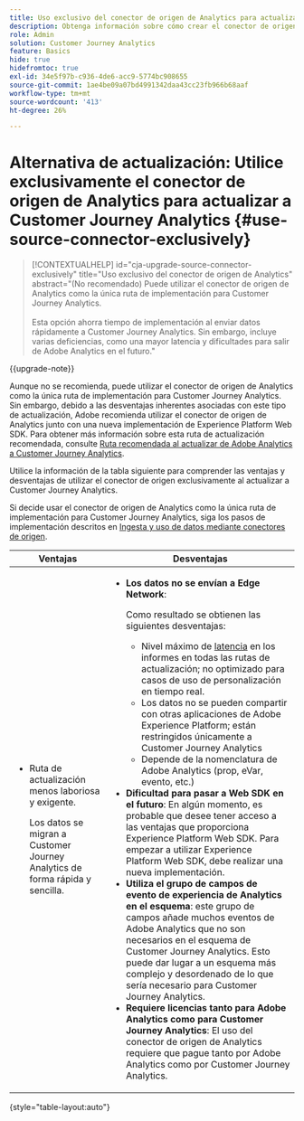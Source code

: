 ```yaml
---
title: Uso exclusivo del conector de origen de Analytics para actualizar a Customer Journey Analytics
description: Obtenga información sobre cómo crear el conector de origen de Analytics y asignar campos
role: Admin
solution: Customer Journey Analytics
feature: Basics
hide: true
hidefromtoc: true
exl-id: 34e5f97b-c936-4de6-acc9-5774bc908655
source-git-commit: 1ae4be09a07bd4991342daa43cc23fb966b68aaf
workflow-type: tm+mt
source-wordcount: '413'
ht-degree: 26%

---
```


# Alternativa de actualización: Utilice exclusivamente el conector de origen de Analytics para actualizar a Customer Journey Analytics {#use-source-connector-exclusively}

<!-- markdownlint-disable MD034 -->

>[!CONTEXTUALHELP]
>id="cja-upgrade-source-connector-exclusively"
>title="Uso exclusivo del conector de origen de Analytics"
>abstract="(No recomendado) Puede utilizar el conector de origen de Analytics como la única ruta de implementación para Customer Journey Analytics. <br><br>Esta opción ahorra tiempo de implementación al enviar datos rápidamente a Customer Journey Analytics. Sin embargo, incluye varias deficiencias, como una mayor latencia y dificultades para salir de Adobe Analytics en el futuro."

<!-- markdownlint-enable MD034 -->

{{upgrade-note}}

Aunque no se recomienda, puede utilizar el conector de origen de Analytics como la única ruta de implementación para Customer Journey Analytics. Sin embargo, debido a las desventajas inherentes asociadas con este tipo de actualización, Adobe recomienda utilizar el conector de origen de Analytics junto con una nueva implementación de Experience Platform Web SDK. Para obtener más información sobre esta ruta de actualización recomendada, consulte [Ruta recomendada al actualizar de Adobe Analytics a Customer Journey Analytics](/help/getting-started/cja-upgrade/cja-upgrade-recommendations.md).

Utilice la información de la tabla siguiente para comprender las ventajas y desventajas de utilizar el conector de origen exclusivamente al actualizar a Customer Journey Analytics.

Si decide usar el conector de origen de Analytics como la única ruta de implementación para Customer Journey Analytics, siga los pasos de implementación descritos en [Ingesta y uso de datos mediante conectores de origen](/help/data-ingestion/sources.md).

| Ventajas | Desventajas |
|----------|---------|
| <ul><li>Ruta de actualización menos laboriosa y exigente. <p>Los datos se migran a Customer Journey Analytics de forma rápida y sencilla.</p></li></ul> | <ul><li>**Los datos no se envían a Edge Network**: <p>Como resultado se obtienen las siguientes desventajas:</p><ul><li>Nivel máximo de [latencia](/help/technotes/guardrails.md#latencies) en los informes en todas las rutas de actualización; no optimizado para casos de uso de personalización en tiempo real.</li><li>Los datos no se pueden compartir con otras aplicaciones de Adobe Experience Platform; están restringidos únicamente a Customer Journey Analytics</li><li>Depende de la nomenclatura de Adobe Analytics (prop, eVar, evento, etc.)</li></ul><li>**Dificultad para pasar a Web SDK en el futuro**: En algún momento, es probable que desee tener acceso a las ventajas que proporciona Experience Platform Web SDK. Para empezar a utilizar Experience Platform Web SDK, debe realizar una nueva implementación.</li><li>**Utiliza el grupo de campos de evento de experiencia de Analytics en el esquema**: este grupo de campos añade muchos eventos de Adobe Analytics que no son necesarios en el esquema de Customer Journey Analytics.  Esto puede dar lugar a un esquema más complejo y desordenado de lo que sería necesario para Customer Journey Analytics.</li><li>**Requiere licencias tanto para Adobe Analytics como para Customer Journey Analytics**: El uso del conector de origen de Analytics requiere que pague tanto por Adobe Analytics como por Customer Journey Analytics.</li></ul> |

{style="table-layout:auto"}
